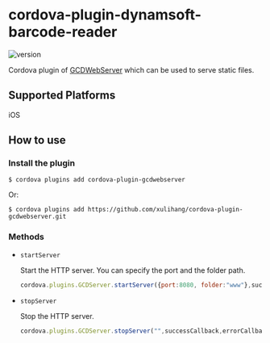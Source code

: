 # cordova-plugin-dynamsoft-barcode-reader

![version](https://img.shields.io/npm/v/cordova-plugin-gcdwebserver.svg)

Cordova plugin of [GCDWebServer](https://github.com/swisspol/GCDWebServer) which can be used to serve static files.

## Supported Platforms

iOS

## How to use

### Install the plugin

```
$ cordova plugins add cordova-plugin-gcdwebserver
```

Or:

```
$ cordova plugins add https://github.com/xulihang/cordova-plugin-gcdwebserver.git
```

### Methods

* `startServer`

    Start the HTTP server. You can specify the port and the folder path.
    
    ```js
    cordova.plugins.GCDServer.startServer({port:8080, folder:"www"},successCallback,errorCallback);
    ```

* `stopServer`

    Stop the HTTP server.

    ```js
    cordova.plugins.GCDServer.stopServer("",successCallback,errorCallback);
    ```
    